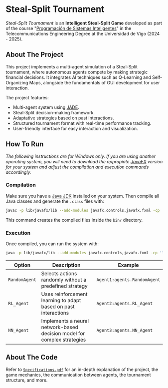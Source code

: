 # Steal-Split Tournament
_Steal-Split Tournament_ is an **Intelligent Steal-Split Game** developed as part of the course "[Programación de Sistemas Inteligentes](https://secretaria.uvigo.gal/docnet-nuevo/guia_docent/?centre=305&ensenyament=V05G301V01&assignatura=V05G301V01403&any_academic=2024_25)" in the Telecommunications Engineering Degree at the Universidad de Vigo (2024 - 2025).

## About The Project
This project implements a multi-agent simulation of a Steal-Split tournament, where autonomous agents compete by making strategic financial decisions. It integrates AI techniques such as Q-Learning and Self-Organizing Maps, alongside the fundamentals of GUI development for user interaction.

The project features:
- Multi-agent system using [JADE](https://jade-project.gitlab.io).
- Steal-Split decision-making framework.
- Adaptative strategies based on past interactions.
- Structured tournament format with real-time performance tracking.
- User-friendly interface for easy interaction and visualization.

## How To Run
*The following instructions are for Windows only. If you are using another operating system, you will need to download the appropiate [JavaFX](https://gluonhq.com/products/javafx/) version for your system and adjust the compilation and execution commands accordingly.*

### Compilation
Make sure you have a [Java JDK](https://www.oracle.com/java/technologies/downloads/) installed on your system. Then compile all Java classes and generate the `.class` files with:
```bash
javac -p lib/javafx/lib --add-modules javafx.controls,javafx.fxml -cp 'lib/jade.jar;lib/javafx/lib' -d bin src/*.java src/agents/*.java
```
This command creates the compiled files inside the `bin/` directory.

### Execution
Once compiled, you can run the system with:
```bash
java -p lib/javafx/lib --add-modules javafx.controls,javafx.fxml -cp 'lib/jade.jar;bin;src/resources' jade.Boot -agents 'MainAgent:MainAgent[;Agent1:agents.Agent1Class[;Agent2:agents.Agent2Class[;...]]]'
```
| Option | Description | Example |
|--------|-------------|---------|
| `RandomAgent` | Selects actions randomly without a predefined strategy | `Agent1:agents.RandomAgent` |
| `RL_Agent` | Uses reinforcement learning to adapt based on past interactions | `Agent2:agents.RL_Agent` |
| `NN_Agent` | Implements a neural network-based decision model for complex strategies | `Agent3:agents.NN_Agent` |

## About The Code
Refer to [`Specifications.pdf`](docs/Specifications.pdf) for an in-depth explanation of the project, the game mechanics, the communication between agents, the tournament structure, and more.
